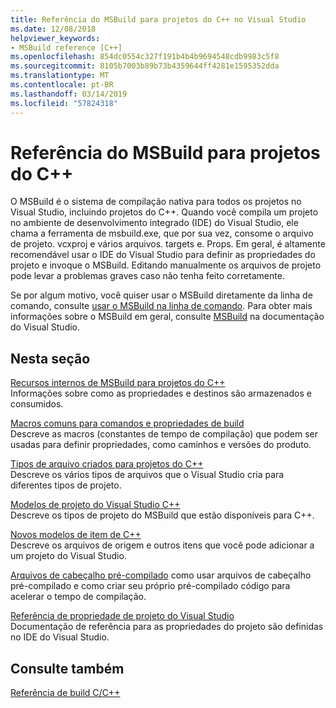 ```yaml
---
title: Referência do MSBuild para projetos do C++ no Visual Studio
ms.date: 12/08/2018
helpviewer_keywords:
- MSBuild reference [C++]
ms.openlocfilehash: 854dc0554c327f191b4b4b9694548cdb9983c5f8
ms.sourcegitcommit: 8105b7003b89b73b4359644ff4281e1595352dda
ms.translationtype: MT
ms.contentlocale: pt-BR
ms.lasthandoff: 03/14/2019
ms.locfileid: "57824318"
---
```

# <a name="msbuild-reference-for-c-projects"></a>Referência do MSBuild para projetos do C++

O MSBuild é o sistema de compilação nativa para todos os projetos no Visual Studio, incluindo projetos do C++. Quando você compila um projeto no ambiente de desenvolvimento integrado (IDE) do Visual Studio, ele chama a ferramenta de msbuild.exe, que por sua vez, consome o arquivo de projeto. vcxproj e vários arquivos. targets e. Props. Em geral, é altamente recomendável usar o IDE do Visual Studio para definir as propriedades do projeto e invoque o MSBuild. Editando manualmente os arquivos de projeto pode levar a problemas graves caso não tenha feito corretamente.

Se por algum motivo, você quiser usar o MSBuild diretamente da linha de comando, consulte [usar o MSBuild na linha de comando](../msbuild-visual-cpp.md). Para obter mais informações sobre o MSBuild em geral, consulte [MSBuild](/visualstudio/msbuild/msbuild) na documentação do Visual Studio.

## <a name="in-this-section"></a>Nesta seção

[Recursos internos de MSBuild para projetos do C++](msbuild-visual-cpp-overview.md)<br/>
Informações sobre como as propriedades e destinos são armazenados e consumidos.

[Macros comuns para comandos e propriedades de build](common-macros-for-build-commands-and-properties.md)<br/>
Descreve as macros (constantes de tempo de compilação) que podem ser usadas para definir propriedades, como caminhos e versões do produto.

[Tipos de arquivo criados para projetos do C++](file-types-created-for-visual-cpp-projects.md)<br/>
Descreve os vários tipos de arquivos que o Visual Studio cria para diferentes tipos de projeto.

[Modelos de projeto do Visual Studio C++](visual-cpp-project-types.md)<br>
Descreve os tipos de projeto do MSBuild que estão disponíveis para C++.

[Novos modelos de item de C++](using-visual-cpp-add-new-item-templates.md)<br>
Descreve os arquivos de origem e outros itens que você pode adicionar a um projeto do Visual Studio.

[Arquivos de cabeçalho pré-compilado](../creating-precompiled-header-files.md) como usar arquivos de cabeçalho pré-compilado e como criar seu próprio pré-compilado código para acelerar o tempo de compilação.

[Referência de propriedade de projeto do Visual Studio](property-pages-visual-cpp.md)<br/>
Documentação de referência para as propriedades do projeto são definidas no IDE do Visual Studio.

## <a name="see-also"></a>Consulte também

[Referência de build C/C++](c-cpp-building-reference.md)